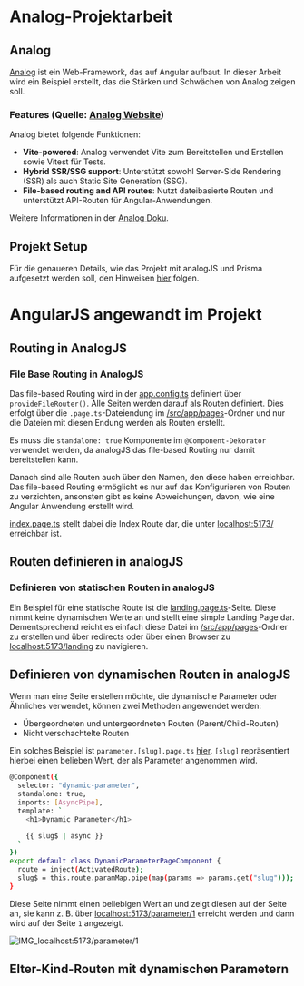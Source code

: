 # Analog-Projektarbeit

## Analog
[Analog](https://analogjs.org/) ist ein Web-Framework, das auf Angular aufbaut. In dieser Arbeit wird ein Beispiel erstellt, das die Stärken und Schwächen von Analog zeigen soll.

### Features (Quelle: [Analog Website](https://analogjs.org))
Analog bietet folgende Funktionen:  

- **Vite-powered**: Analog verwendet Vite zum Bereitstellen und Erstellen sowie Vitest für Tests.  
- **Hybrid SSR/SSG support**: Unterstützt sowohl Server-Side Rendering (SSR) als auch Static Site Generation (SSG).  
- **File-based routing and API routes**: Nutzt dateibasierte Routen und unterstützt API-Routen für Angular-Anwendungen.  

Weitere Informationen in der [Analog Doku](https://analogjs.org/docs).

## Projekt Setup

Für die genaueren Details, wie das Projekt mit analogJS und Prisma aufgesetzt werden soll, den Hinweisen [hier](https://github.com/beresenkow/Analog-Projektarbeit/blob/main/todo-blog-app/README.md) folgen.

# AngularJS angewandt im Projekt

## Routing in AnalogJS

### File Base Routing in AnalogJS

Das file-based Routing wird in der [app.config.ts](https://github.com/beresenkow/Analog-Projektarbeit/blob/main/todo-blog-app/src/app/app.config.ts) definiert über `provideFileRouter()`. 
Alle Seiten werden darauf als Routen definiert. Dies erfolgt über die `.page.ts`-Dateiendung im [/src/app/pages](https://github.com/beresenkow/Analog-Projektarbeit/tree/main/todo-blog-app/src/app/pages)-Ordner und nur die Dateien mit diesen Endung werden als Routen erstellt.

Es muss die `standalone: true` Komponente im `@Component-Dekorator` verwendet werden, da analogJS das file-based Routing nur damit bereitstellen kann.

Danach sind alle Routen auch über den Namen, den diese haben erreichbar. Das file-based Routing ermöglicht es nur auf das Konfigurieren von Routen zu verzichten, ansonsten gibt es keine Abweichungen, davon, wie eine Angular Anwendung erstellt wird.

[index.page.ts](https://github.com/beresenkow/Analog-Projektarbeit/blob/main/todo-blog-app/src/app/pages/index.page.ts) stellt dabei die Index Route dar, die unter [localhost:5173/](http://localhost:5173/) erreichbar ist.

## Routen definieren in analogJS

### Definieren von statischen Routen in analogJS

Ein Beispiel für eine statische Route ist die [landing.page.ts](https://github.com/beresenkow/Analog-Projektarbeit/blob/main/todo-blog-app/src/app/pages/landing.page.ts)-Seite. Diese nimmt keine dynamischen Werte an und stellt eine simple Landing Page dar.
Dementsprechend reicht es einfach diese Datei im [/src/app/pages](https://github.com/beresenkow/Analog-Projektarbeit/tree/main/todo-blog-app/src/app/pages)-Ordner zu erstellen und über redirects oder über einen Browser zu [localhost:5173/landing](http://localhost:5173/landing) zu navigieren.

## Definieren von dynamischen Routen in analogJS

Wenn man eine Seite erstellen möchte, die dynamische Parameter oder Ähnliches verwendet, können zwei Methoden angewendet werden:
- Übergeordneten und untergeordneten Routen (Parent/Child-Routen)
- Nicht verschachtelte Routen

Ein solches Beispiel ist `parameter.[slug].page.ts` [hier](https://github.com/beresenkow/Analog-Projektarbeit/blob/main/todo-blog-app/src/app/pages/parameter.%5Bslug%5D.page.ts). `[slug]` repräsentiert hierbei einen belieben Wert, der als Parameter angenommen wird.

```bash
@Component({
  selector: "dynamic-parameter",
  standalone: true,
  imports: [AsyncPipe],
  template: `
    <h1>Dynamic Parameter</h1>

    {{ slug$ | async }}
  `
})
export default class DynamicParameterPageComponent {
  route = inject(ActivatedRoute);
  slug$ = this.route.paramMap.pipe(map(params => params.get("slug")));
}
```

Diese Seite nimmt einen beliebigen Wert an und zeigt diesen auf der Seite an, sie kann z. B. über [localhost:5173/parameter/1](http://localhost:5173/parameter/1) erreicht werden und dann wird auf der Seite `1` angezeigt.

![IMG_localhost:5173/parameter/1](https://drive.google.com/uc?export=view&id=1oiUP6Sb_LvajG-rTFcJYy0RDukaDIYaD)

## Elter-Kind-Routen mit dynamischen Parametern

